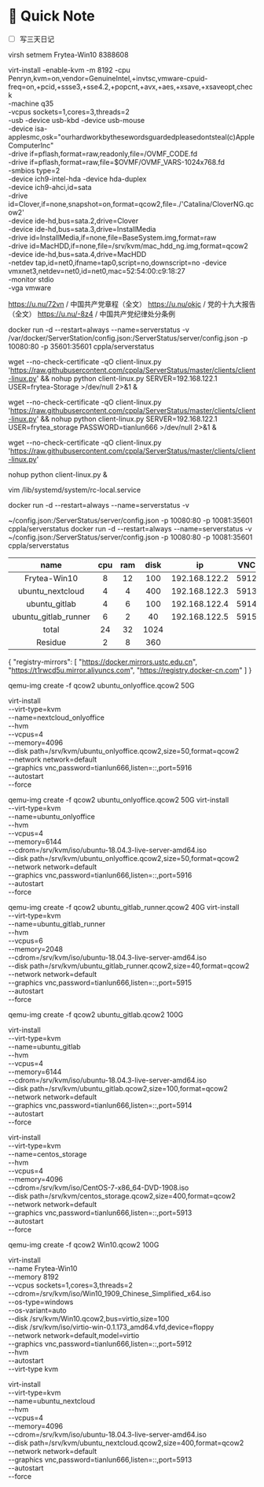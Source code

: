# 📓 Quick Note

- [ ] 写三天日记

virsh setmem Frytea-Win10 8388608

virt-install -enable-kvm -m 8192 -cpu Penryn,kvm=on,vendor=GenuineIntel,+invtsc,vmware-cpuid-freq=on,+pcid,+ssse3,+sse4.2,+popcnt,+avx,+aes,+xsave,+xsaveopt,check \
          -machine q35 \
          -vcpus sockets=1,cores=3,threads=2 \
          -usb -device usb-kbd -device usb-mouse \
          -device isa-applesmc,osk="ourhardworkbythesewordsguardedpleasedontsteal(c)AppleComputerInc" \
          -drive if=pflash,format=raw,readonly,file=/OVMF_CODE.fd \
          -drive if=pflash,format=raw,file=$OVMF/OVMF_VARS-1024x768.fd \
          -smbios type=2 \
          -device ich9-intel-hda -device hda-duplex \
          -device ich9-ahci,id=sata \
          -drive id=Clover,if=none,snapshot=on,format=qcow2,file=./'Catalina/CloverNG.qcow2' \
          -device ide-hd,bus=sata.2,drive=Clover \
          -device ide-hd,bus=sata.3,drive=InstallMedia \
          -drive id=InstallMedia,if=none,file=BaseSystem.img,format=raw \
          -drive id=MacHDD,if=none,file=/srv/kvm/mac_hdd_ng.img,format=qcow2 \
          -device ide-hd,bus=sata.4,drive=MacHDD \
          -netdev tap,id=net0,ifname=tap0,script=no,downscript=no -device vmxnet3,netdev=net0,id=net0,mac=52:54:00:c9:18:27 \
          -monitor stdio \
          -vga vmware


https://u.nu/72vn / 中国共产党章程（全文）
https://u.nu/okjc / 党的十九大报告（全文）
https://u.nu/-8z4 / 中国共产党纪律处分条例

docker run -d --restart=always --name=serverstatus -v /var/docker/ServerStation/config.json:/ServerStatus/server/config.json -p 10080:80 -p 35601:35601 cppla/serverstatus

wget --no-check-certificate -qO client-linux.py 'https://raw.githubusercontent.com/cppla/ServerStatus/master/clients/client-linux.py' && nohup python client-linux.py SERVER=192.168.122.1 USER=frytea-Storage  >/dev/null 2>&1 &

wget --no-check-certificate -qO client-linux.py 'https://raw.githubusercontent.com/cppla/ServerStatus/master/clients/client-linux.py' && nohup python client-linux.py SERVER=192.168.122.1 USER=frytea_storage PASSWORD=tianlun666 >/dev/null 2>&1 &

wget --no-check-certificate -qO client-linux.py 'https://raw.githubusercontent.com/cppla/ServerStatus/master/clients/client-linux.py'

nohup python client-linux.py &

vim /lib/systemd/system/rc-local.service

docker run -d --restart=always --name=serverstatus -v

~/config.json:/ServerStatus/server/config.json -p 10080:80 -p 10081:35601 cppla/serverstatus docker run -d --restart=always --name=serverstatus -v ~/config.json:/ServerStatus/server/config.json -p 10080:80 -p 10081:35601 cppla/serverstatus

| name | cpu | ram | disk | ip | VNC |
:--: | :--: | :--:| :--: | :--: | :--: 
| Frytea-Win10 | 8 |12 | 100 | 192.168.122.2 | 5912 |
| ubuntu_nextcloud | 4 | 4 | 400 | 192.168.122.3 | 5913 |
| ubuntu_gitlab | 4 | 6 | 100 | 192.168.122.4 | 5914 |
| ubuntu_gitlab_runner | 6 | 2 | 40 | 192.168.122.5 | 5915 |
| total | 24 | 32 | 1024 |
| Residue | 2 | 8 | 360 |

{
    "registry-mirrors": [
        "https://docker.mirrors.ustc.edu.cn",
        "https://t1rwcd5u.mirror.aliyuncs.com",
        "https://registry.docker-cn.com"
    ]
}

qemu-img create -f qcow2 ubuntu_onlyoffice.qcow2 50G

virt-install \
--virt-type=kvm \
--name=nextcloud_onlyoffice \
--hvm \
--vcpus=4 \
--memory=4096 \
--disk path=/srv/kvm/ubuntu_onlyoffice.qcow2,size=50,format=qcow2 \
--network network=default \
--graphics vnc,password=tianlun666,listen=::,port=5916 \
--autostart \
--force

qemu-img create -f qcow2 ubuntu_onlyoffice.qcow2 50G
virt-install \
--virt-type=kvm \
--name=ubuntu_onlyoffice \
--hvm \
--vcpus=4 \
--memory=6144 \
--cdrom=/srv/kvm/iso/ubuntu-18.04.3-live-server-amd64.iso \
--disk path=/srv/kvm/ubuntu_onlyoffice.qcow2,size=50,format=qcow2 \
--network network=default \
--graphics vnc,password=tianlun666,listen=::,port=5916 \
--autostart \
--force

qemu-img create -f qcow2 ubuntu_gitlab_runner.qcow2 40G
virt-install \
--virt-type=kvm \
--name=ubuntu_gitlab_runner \
--hvm \
--vcpus=6 \
--memory=2048 \
--cdrom=/srv/kvm/iso/ubuntu-18.04.3-live-server-amd64.iso \
--disk path=/srv/kvm/ubuntu_gitlab_runner.qcow2,size=40,format=qcow2 \
--network network=default \
--graphics vnc,password=tianlun666,listen=::,port=5915 \
--autostart \
--force


qemu-img create -f qcow2 ubuntu_gitlab.qcow2 100G

virt-install \
--virt-type=kvm \
--name=ubuntu_gitlab \
--hvm \
--vcpus=4 \
--memory=6144 \
--cdrom=/srv/kvm/iso/ubuntu-18.04.3-live-server-amd64.iso \
--disk path=/srv/kvm/ubuntu_gitlab.qcow2,size=100,format=qcow2 \
--network network=default \
--graphics vnc,password=tianlun666,listen=::,port=5914 \
--autostart \
--force

virt-install \
--virt-type=kvm \
--name=centos_storage \
--hvm \
--vcpus=4 \
--memory=4096 \
--cdrom=/srv/kvm/iso/CentOS-7-x86_64-DVD-1908.iso \
--disk path=/srv/kvm/centos_storage.qcow2,size=400,format=qcow2 \
--network network=default \
--graphics vnc,password=tianlun666,listen=::,port=5913 \
--autostart \
--force

qemu-img create -f qcow2 Win10.qcow2 100G

virt-install \
--name Frytea-Win10 \
--memory 8192 \
--vcpus sockets=1,cores=3,threads=2 \
--cdrom=/srv/kvm/iso/Win10_1909_Chinese_Simplified_x64.iso \
--os-type=windows \
--os-variant=auto \
--disk /srv/kvm/Win10.qcow2,bus=virtio,size=100 \
--disk /srv/kvm/iso/virtio-win-0.1.173_amd64.vfd,device=floppy \
--network network=default,model=virtio \
--graphics vnc,password=tianlun666,listen=::,port=5912 \
--hvm \
--autostart \
--virt-type kvm

virt-install \
--virt-type=kvm \
--name=ubuntu_nextcloud \
--hvm \
--vcpus=4 \
--memory=4096 \
--cdrom=/srv/kvm/iso/ubuntu-18.04.3-live-server-amd64.iso \
--disk path=/srv/kvm/ubuntu_nextcloud.qcow2,size=400,format=qcow2 \
--network network=default \
--graphics vnc,password=tianlun666,listen=::,port=5913 \
--autostart \
--force
